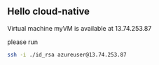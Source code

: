 ## Hello cloud-native
Virtual machine myVM is available at 13.74.253.87

please run
```bash
ssh -i ./id_rsa azureuser@13.74.253.87
```